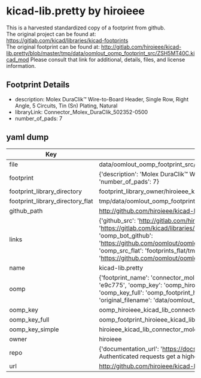 # kicad-lib.pretty by hiroieee  
This is a harvested standardized copy of a footprint from github.  
The original project can be found at:  
https://gitlab.com/kicad/libraries/kicad-footprints  
The original footprint can be found at:
http://gitlab.com/hiroieee/kicad-lib.pretty/blob/master/tmp/data/oomlout_oomp_footprint_src/ZSH5MT40C.kicad_mod
Please consult that link for additional, details, files, and license information.  
## Footprint Details
* description: Molex DuraClik™ Wire-to-Board Header, Single Row, Right Angle, 5 Circuits, Tin (Sn) Plating, Natural  
* libraryLink: Connector_Molex_DuraClik_502352-0500  
* number_of_pads: 7  
## yaml dump  
| Key | Value |  
| --- | --- |  
| file | data/oomlout_oomp_footprint_src/kicad-lib.pretty/Connector_Molex_DuraClik_502352-0500.kicad_mod |  
| footprint | {'description': 'Molex DuraClik™ Wire-to-Board Header, Single Row, Right Angle, 5 Circuits, Tin (Sn) Plating, Natural', 'libraryLink': 'Connector_Molex_DuraClik_502352-0500', 'number_of_pads': 7} |  
| footprint_library_directory | footprint_library_owner/hiroieee_kicad-lib.pretty |  
| footprint_library_directory_flat | tmp/data/oomlout_oomp_footprint_src/footprints_flat/hiroieee_kicad_lib_connector_molex_duraclik_502352_0500/working |  
| github_path | http://github.com/hiroieee/kicad-lib.pretty/blob/master/tmp/data/oomlout_oomp_footprint_src/Connector_Molex_DuraClik_502352-0500.kicad_mod |  
| links | {'github_src': 'http://gitlab.com/hiroieee/kicad-lib.pretty/blob/master/tmp/data/oomlout_oomp_footprint_src/ZSH5MT40C.kicad_mod', 'github_src_repo': 'https://gitlab.com/kicad/libraries/kicad-footprints', 'oomp_bot': 'tmp/data/oomlout_oomp_footprint_src/footprints/hiroieee_kicad_lib_connector_molex_duraclik_502352_0500/working', 'oomp_bot_github': 'https://github.com/oomlout/oomlout_oomp_footprint_bot/tree/main/tmp/data/oomlout_oomp_footprint_src/footprints/hiroieee_kicad_lib_connector_molex_duraclik_502352_0500/working', 'oomp_src_flat': 'footprints_flat/tmp/data/oomlout_oomp_footprint_src/footprints_flat/hiroieee_kicad_lib_connector_molex_duraclik_502352_0500/working', 'oomp_src_flat_github': 'https://github.com/oomlout/oomlout_oomp_footprint_src/tree/main/tmp/data/oomlout_oomp_footprint_src/footprints_flat/hiroieee_kicad_lib_connector_molex_duraclik_502352_0500/working'} |  
| name | kicad-lib.pretty |  
| oomp | {'footprint_name': 'connector_molex_duraclik_502352_0500', 'library_name': 'kicad_lib', 'md5': 'e9c775ea3099af952de1dd9aeb1f6ffb', 'md5_10': 'e9c775ea30', 'md5_5': 'e9c77', 'md5_6': 'e9c775', 'oomp_key': 'oomp_hiroieee_kicad_lib_connector_molex_duraclik_502352_0500', 'oomp_key_extra': 'oomp_footprint_hiroieee_kicad_lib_connector_molex_duraclik_502352_0500', 'oomp_key_full': 'oomp_footprint_hiroieee_kicad_lib_connector_molex_duraclik_502352_0500_e9c775', 'oomp_key_simple': 'hiroieee_kicad_lib_connector_molex_duraclik_502352_0500', 'original_filename': 'data/oomlout_oomp_footprint_src/kicad-lib.pretty/Connector_Molex_DuraClik_502352-0500.kicad_mod', 'owner_name': 'hiroieee'} |  
| oomp_key | oomp_hiroieee_kicad_lib_connector_molex_duraclik_502352_0500 |  
| oomp_key_full | oomp_footprint_hiroieee_kicad_lib_connector_molex_duraclik_502352_0500 |  
| oomp_key_simple | hiroieee_kicad_lib_connector_molex_duraclik_502352_0500 |  
| owner | hiroieee |  
| repo | {'documentation_url': 'https://docs.github.com/rest/overview/resources-in-the-rest-api#rate-limiting', 'message': "API rate limit exceeded for 84.66.142.224. (But here's the good news: Authenticated requests get a higher rate limit. Check out the documentation for more details.)"} |  
| url | http://github.com/hiroieee/kicad-lib.pretty |  

